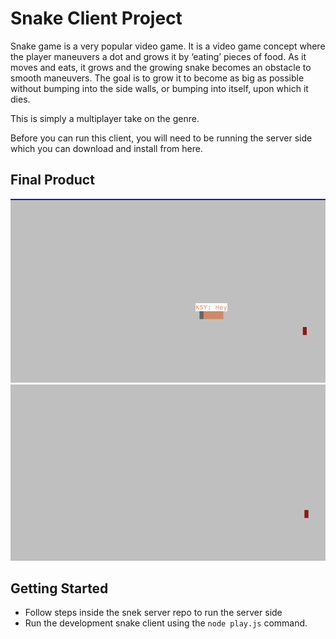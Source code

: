# Snake Client Project

Snake game is a very popular video game. It is a video game concept where the player maneuvers a dot and grows it by ‘eating’ pieces of food. As it moves and eats, it grows and the growing snake becomes an obstacle to smooth maneuvers. The goal is to grow it to become as big as possible without bumping into the side walls, or bumping into itself, upon which it dies.

This is simply a multiplayer take on the genre.

Before you can run this client, you will need to be running the server side which you can download and install from here. 

## Final Product

!["snakegame"](https://raw.githubusercontent.com/Alexsoyoungkang/snake-client/768c34297c3e747ce072220399298626d176d8e4/snakegame.png)
!["snakegame2"](https://raw.githubusercontent.com/Alexsoyoungkang/snake-client/7d41fb7f5de61359b960a213b3ef743b5c0f9c38/snakegame2.png)


## Getting Started

- Follow steps inside the snek server repo to run the server side
- Run the development snake client using the `node play.js` command.